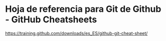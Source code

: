 # Hoja de referencia para Git de Github - GitHub Cheatsheets

https://training.github.com/downloads/es_ES/github-git-cheat-sheet/